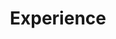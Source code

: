 ---
widget: experience
headless: true  # This file represents a page section.

# Put Your Section Options Here (title, background, etc.) ...
title: Experience
subtitle:
weight: 20 # The position of section on page

# Date format
#   Refer to https://wowchemy.com/docs/getting-started/customization/#date-format
date_format: Jan 2006

# Experiences.
#   Add/remove as many `experience` blocks below as you like.
#   Required fields are `title`, `company`, and `date_start`.
#   Leave `date_end` empty if it's your current employer.
#   Begin/end multi-line descriptions with `>-`.
experience:
  - title: 'Postdoctoral Researcher'
    company: 'Scottish Association for Marine Science (SAMS)'
    company_url: 'https://www.sams.ac.uk/'
    # company_logo: my-logo  # Optional logo
    location: 'Oban, Scotland, UK'
    date_start: '2025-04-01'
    date_end: ''
    description: >- 
 #       - Researcher within the *Ocean Dynamics Impacting Shelf Sea Level in Eastern Atlantic* project (ODISSEA).
        
#        - Involved in the *Overturning in the Subpolar North Atlantic Program* ([OSNAP](https://www.o-snap.org/)), measuring the overturning circulation in the subpolar North Atlantic.
        
 #       - Also developping techniques to use of drift-free bottom pressure sensors in the observation of ocean dynamics along the Scottish-Irish slope (WISPA project).

                
  - title: 'Postdoctoral Researcher'
    company: 'Météo France --- Oceanography forecast department (DirOP/MAR/RD)'
    company_url: 'https://meteofrance.fr/'
    # company_logo: my-logo  # Optional logo
    location: 'Toulouse, France'
    date_start: '2024-02-05'
    date_end: '2025-01-01'
    description: >- 
#        - Météo France's oceanography forecast department. Direction des opérations pour la prévision, Prévision marine et océanographie, recherche et développement (DirOP/MAR/RD).
        
 #       - Research on the ensemble forecast of flood surges alongside the western French seaboard ([ORACLES project](https://oracles.brgm.fr)).
        
  #      - Also involved in the research to determine the improvement brought about by the inclusion of surface waves in the NEMO model of the Iberia-Bay of Biscay-Ireland sector.
    
  - title: 'PhD student'
    company: 'Maynooth University'
    company_url: 'https://www.maynoothuniversity.ie/'
    location: 'Maynooth, Ireland'
    date_start: '2019-10-01'
    date_end: '2024-01-01'   
    description:  >- 
        - Thesis entitled: "Coastal sea-level changes driven by oceanic and atmospheric circulation".  
        
        - Supervisor: Dr. Gerard McCarthy (MU). Co-supervisors: Dr Martin White (UoG), Dr. Neil Fraser (SAMS).
        
        - PhD awarded in 2024.
        
  #      - Observation analysis (tide gauges, satellite measurements, mooring data, glider deployements, etc.).
        
#        - Succesful PhD Viva on the 1st May, 2024.
        
#        - Theoretical developments allowing for new equation sets to explain links between coastal sea level and open ocean changes, emphasizing the role of bottom friction.
        
#        - Three-months visit at the Scottish Association for Marine Science (SAMS) in 2022.
        
 #       - Three campaigns for 6 weeks at sea in total, aboard the R.V. Celtic Explorer, R.V. Tom Crean and R.S.S. James Cook.
        
#        - Involved in teaching for the Theoretical Physics Department, as well as for the Geography Department.
---